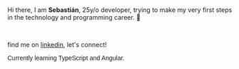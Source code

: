 ### 
  <p>Hi there, I am <strong> Sebastián</strong>, 25y/o developer, trying to make my very first steps in the technology and programming career. 💫</p>
  <br>
  <p>find me on  <a href="https://www.linkedin.com/in/sebgarridor/">linkedin</a>, let's connect!
  </p>

  <p style="font-family:Verdana, Geneva, Tahoma, sans-serif"> Currently learning TypeScript and Angular.</p>



<!--
**sebgarridor/sebgarridor** is a ✨ _special_ ✨ repository because its `README.md` (this file) appears on your GitHub profile.

Here are some ideas to get you started:

- 🔭 I’m currently working on ...
- 🌱 I’m currently learning ...
- 👯 I’m looking to collaborate on ...
- 🤔 I’m looking for help with ...
- 💬 Ask me about ...
- 📫 How to reach me: ...
- 😄 Pronouns: ...
- ⚡ Fun fact: ...
-->
